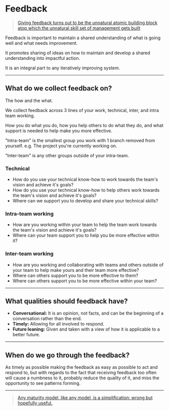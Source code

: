 # Feedback

> [Giving feedback turns out to be the unnatural atomic building block atop which the unnatural skill set of management gets built](https://a16z.com/2012/10/17/making-yourself-a-ceo/)

Feedback is important to maintain a shared understanding of what is going well and what needs improvement.

It promotes sharing of ideas on how to maintain and develop a shared understanding into impactful action.

It is an integral part to any iteratively improving system.

---

## What do we collect feedback on?

The how and the what.

We collect feedback across 3 lines of your work, technical, inter, and intra team working.

How you do what you do, how you help others to do what they do, and what support is needed to help make you more effective.

"Intra-team" is the smallest group you work with 1 branch removed from yourself. e.g. The project you're currently working on.

"Inter-team" is any other groups outside of your intra-team.

### Technical

- How do you use your technical know-how to work towards the team's vision and achieve it's goals?
- How do you use your technical know-how to help others work towards the team's vision and achieve it's goals?
- Where can we support you to develop and share your technical skills?

### Intra-team working

- How are you working within your team to help the team work towards the team's vision and achieve it's goals?
- Where can your team support you to help you be more effective within it?

### Inter-team working

- How are you working and collaborating with teams and others outside of your team to help make yours and their team more effective?
- Where can others support you to be more effective to them?
- Where can others support you to be more effective within your team?

---

## What qualities should feedback have?

- **Conversational:** It is an opinion, not facts, and can be the beginning of a conversation rather than the end.
- **Timely:** Allowing for all involved to respond.
- **Future leaning:** Given and taken with a view of how it is applicable to a better future.

---

## When do we go through the feedback?

As timely as possible making the feedback as easy as possible to act and respond to, but with regards to the fact that receiving feedback too often will cause a numbness to it, probably reduce the quality of it, and miss the opportunity to see patterns forming.

---

> [Any maturity model, like any model, is a simplification: wrong but hopefully useful.](https://martinfowler.com/bliki/MaturityModel.html)
